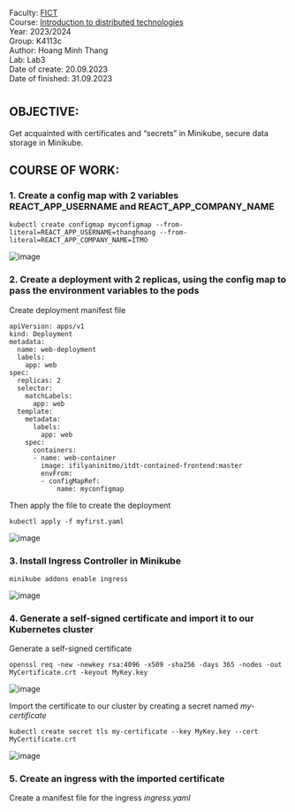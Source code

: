 Faculty: [FICT](https://fict.itmo.ru)  
Course: [Introduction to distributed technologies](https://github.com/itmo-ict-faculty/introduction-to-distributed-technologies)  
Year: 2023/2024  
Group: K4113c  
Author: Hoang Minh Thang  
Lab: Lab3  
Date of create: 20.09.2023  
Date of finished: 31.09.2023  
# 

## OBJECTIVE:
Get acquainted with certificates and “secrets” in Minikube, secure data storage in Minikube.
## COURSE OF WORK:
### 1. Create a config map with 2 variables REACT_APP_USERNAME and REACT_APP_COMPANY_NAME
```
kubectl create configmap myconfigmap --from-literal=REACT_APP_USERNAME=thanghoang --from-literal=REACT_APP_COMPANY_NAME=ITMO
```
![image](https://github.com/mthanghoang/2023_2024-introduction_to_distributed_technologies-k4113c-Hoang-Minh-Thang/assets/61542577/72806e10-a7b1-457f-a856-a24aaec59b16)

### 2. Create a deployment with 2 replicas, using the config map to pass the environment variables to the pods
Create deployment manifest file
```
apiVersion: apps/v1
kind: Deployment
metadata:
  name: web-deployment
  labels:
    app: web
spec:
  replicas: 2
  selector:
    matchLabels:
      app: web
  template:
    metadata:
      labels:
        app: web
    spec:
      containers:
      - name: web-container
        image: ifilyaninitmo/itdt-contained-frontend:master
        envFrom:
        - configMapRef:
            name: myconfigmap
```
Then apply the file to create the deployment
```
kubectl apply -f myfirst.yaml
```
![image](https://github.com/mthanghoang/2023_2024-introduction_to_distributed_technologies-k4113c-Hoang-Minh-Thang/assets/61542577/6b067a86-4b07-49eb-b4f1-7eabde1b718f)

### 3. Install Ingress Controller in Minikube
```
minikube addons enable ingress
```
![image](https://github.com/mthanghoang/2023_2024-introduction_to_distributed_technologies-k4113c-Hoang-Minh-Thang/assets/61542577/584c7d48-fe70-4656-a242-cdaeec3482fe)

### 4. Generate a self-signed certificate and import it to our Kubernetes cluster
Generate a self-signed certificate
```
openssl req -new -newkey rsa:4096 -x509 -sha256 -days 365 -nodes -out MyCertificate.crt -keyout MyKey.key
```
![image](https://github.com/mthanghoang/2023_2024-introduction_to_distributed_technologies-k4113c-Hoang-Minh-Thang/assets/61542577/448d038f-c677-42e7-bf21-e23e19f06a27)

Import the certificate to our cluster by creating a secret named *my-certificate*
```
kubectl create secret tls my-certificate --key MyKey.key --cert MyCertificate.crt
```
![image](https://github.com/mthanghoang/2023_2024-introduction_to_distributed_technologies-k4113c-Hoang-Minh-Thang/assets/61542577/311206bd-5cac-45da-a901-7fc850b9d0db)

### 5. Create an ingress with the imported certificate
Create a manifest file for the ingress *ingress.yaml*
```

```

